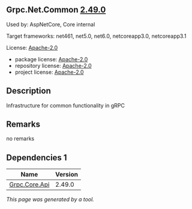 Grpc.Net.Common [2.49.0](https://www.nuget.org/packages/Grpc.Net.Common/2.49.0)
--------------------

Used by: AspNetCore, Core internal

Target frameworks: net461, net5.0, net6.0, netcoreapp3.0, netcoreapp3.1

License: [Apache-2.0](../../../../licenses/apache-2.0) 

- package license: [Apache-2.0](https://licenses.nuget.org/Apache-2.0) 
- repository license: [Apache-2.0](https://github.com/grpc/grpc-dotnet.git) 
- project license: [Apache-2.0](https://github.com/grpc/grpc-dotnet) 

Description
-----------
Infrastructure for common functionality in gRPC

Remarks
-----------
no remarks


Dependencies 1
-----------

|Name|Version|
|----------|:----|
|[Grpc.Core.Api](../../../../packages/nuget.org/grpc.core.api/2.49.0)|2.49.0|

*This page was generated by a tool.*